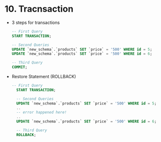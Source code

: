 # 10. Tracnsaction
-  3 steps for transactions
	```SQL
	-- First Query
	START TRANSACTION;
	
	-- Second Queries
	UPDATE `new_schema`.`products` SET `price` = '500' WHERE id = 5;
	UPDATE `new_schema`.`products` SET `price` = '500' WHERE id = 6;
	
	-- Third Query
	COMMIT;
	```
- Restore Statement (ROLLBACK)
  ```SQL
  -- First Query
	START TRANSACTION;

	-- Second Queries
	UPDATE `new_schema`.`products` SET `price` = '500' WHERE id = 5;
	..
	-- error happened here!
	..
	UPDATE `new_schema`.`products` SET `price` = '500' WHERE id = 6;

	-- Third Query
	ROLLBACK;
  ```
    